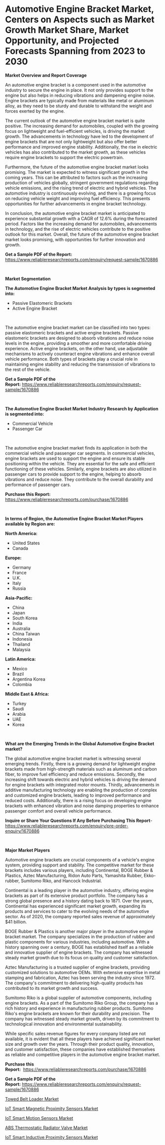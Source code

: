 <p><h1>Automotive Engine Bracket Market, Centers on Aspects such as Market Growth Market Share, Market Opportunity, and Projected Forecasts Spanning from 2023 to 2030</h1></p><p><strong>Market Overview and Report Coverage</strong></p>
<p><p>An automotive engine bracket is a component used in the automotive industry to secure the engine in place. It not only provides support to the engine but also helps in reducing vibrations and dampening engine noise. Engine brackets are typically made from materials like metal or aluminum alloy, as they need to be sturdy and durable to withstand the weight and forces exerted by the engine.</p><p>The current outlook of the automotive engine bracket market is quite positive. The increasing demand for automobiles, coupled with the growing focus on lightweight and fuel-efficient vehicles, is driving the market growth. The advancements in technology have led to the development of engine brackets that are not only lightweight but also offer better performance and improved engine stability. Additionally, the rise in electric vehicles has also contributed to the market growth, as these vehicles require engine brackets to support the electric powertrain.</p><p>Furthermore, the future of the automotive engine bracket market looks promising. The market is expected to witness significant growth in the coming years. This can be attributed to factors such as the increasing production of vehicles globally, stringent government regulations regarding vehicle emissions, and the rising trend of electric and hybrid vehicles. The automotive industry is continuously evolving, and there is a growing focus on reducing vehicle weight and improving fuel efficiency. This presents opportunities for further advancements in engine bracket technology.</p><p>In conclusion, the automotive engine bracket market is anticipated to experience substantial growth with a CAGR of 12.6% during the forecasted period. Factors like the increasing demand for automobiles, advancements in technology, and the rise of electric vehicles contribute to the positive outlook for this market. Overall, the future of the automotive engine bracket market looks promising, with opportunities for further innovation and growth.</p></p>
<p><strong>Get a Sample PDF of the Report:</strong> <a href="https://www.reliableresearchreports.com/enquiry/request-sample/1670886">https://www.reliableresearchreports.com/enquiry/request-sample/1670886</a></p>
<p>&nbsp;</p>
<p><strong>Market Segmentation</strong></p>
<p><strong>The Automotive Engine Bracket Market Analysis by types is segmented into:</strong></p>
<p><ul><li>Passive Elastomeric Brackets</li><li>Active Engine Bracket</li></ul></p>
<p>&nbsp;</p>
<p><p>The automotive engine bracket market can be classified into two types: passive elastomeric brackets and active engine brackets. Passive elastomeric brackets are designed to absorb vibrations and reduce noise levels in the engine, providing a smoother and more comfortable driving experience. Active engine brackets, on the other hand, use adjustable mechanisms to actively counteract engine vibrations and enhance overall vehicle performance. Both types of brackets play a crucial role in maintaining engine stability and reducing the transmission of vibrations to the rest of the vehicle.</p></p>
<p><strong>Get a Sample PDF of the Report:</strong>&nbsp;<a href="https://www.reliableresearchreports.com/enquiry/request-sample/1670886">https://www.reliableresearchreports.com/enquiry/request-sample/1670886</a></p>
<p>&nbsp;</p>
<p><strong>The Automotive Engine Bracket Market Industry Research by Application is segmented into:</strong></p>
<p><ul><li>Commercial Vehicle</li><li>Passenger Car</li></ul></p>
<p>&nbsp;</p>
<p><p>The automotive engine bracket market finds its application in both the commercial vehicle and passenger car segments. In commercial vehicles, engine brackets are used to support the engine and ensure its stable positioning within the vehicle. They are essential for the safe and efficient functioning of these vehicles. Similarly, engine brackets are also utilized in passenger cars to provide support to the engine, helping to absorb vibrations and reduce noise. They contribute to the overall durability and performance of passenger cars.</p></p>
<p><strong>Purchase this Report:</strong>&nbsp; <a href="https://www.reliableresearchreports.com/purchase/1670886">https://www.reliableresearchreports.com/purchase/1670886</a></p>
<p>&nbsp;</p>
<p><strong>In terms of Region, the Automotive Engine Bracket Market Players available by Region are:</strong></p>
<p>
    <p> <strong> North America: </strong>
        <ul>
            <li>United States</li>
            <li>Canada</li>
        </ul>
        </p> 
    <p> <strong> Europe: </strong>
        <ul>
            <li>Germany</li>
            <li>France</li>
            <li>U.K.</li>
            <li>Italy</li>
            <li>Russia</li>
        </ul>
        </p> 
    <p> <strong> Asia-Pacific: </strong>
        <ul>
            <li>China</li>
            <li>Japan</li>
            <li>South Korea</li>
            <li>India</li>
            <li>Australia</li>
            <li>China Taiwan</li>
            <li>Indonesia</li>
            <li>Thailand</li>
            <li>Malaysia</li>
        </ul>
        </p> 
    <p> <strong> Latin America: </strong>
        <ul>
            <li>Mexico</li>
            <li>Brazil</li>
            <li>Argentina Korea</li>
            <li>Colombia</li>
        </ul>
        </p> 
    <p> <strong> Middle East & Africa: </strong>
        <ul>
            <li>Turkey</li>
            <li>Saudi</li>
            <li>Arabia</li>
            <li>UAE</li>
            <li>Korea</li>
        </ul>
    </p>
    </p>
<p>&nbsp;</p>
<p><strong>What are the Emerging Trends in the Global Automotive Engine Bracket market?</strong></p>
<p><p>The global automotive engine bracket market is witnessing several emerging trends. Firstly, there is a growing demand for lightweight engine brackets made from high-strength materials such as aluminum and carbon fiber, to improve fuel efficiency and reduce emissions. Secondly, the increasing shift towards electric and hybrid vehicles is driving the demand for engine brackets with integrated motor mounts. Thirdly, advancements in additive manufacturing technology are enabling the production of complex and customized engine brackets, leading to improved performance and reduced costs. Additionally, there is a rising focus on developing engine brackets with enhanced vibration and noise damping properties to enhance passenger comfort and overall vehicle performance.</p></p>
<p><strong>Inquire or Share Your Questions If Any Before Purchasing This Report</strong>- <a href="https://www.reliableresearchreports.com/enquiry/pre-order-enquiry/1670886">https://www.reliableresearchreports.com/enquiry/pre-order-enquiry/1670886</a></p>
<p>&nbsp;</p>
<p><strong>Major Market Players</strong></p>
<p><p>Automotive engine brackets are crucial components of a vehicle's engine system, providing support and stability. The competitive market for these brackets includes various players, including Continental, BOGE Rubber & Plastics, Aztec Manufacturing, Ridon Auto Parts, Yamashita Rubber, Ekko-rubber, Sumitomo Riko, and Hancock Industrial.</p><p>Continental is a leading player in the automotive industry, offering engine brackets as part of its extensive product portfolio. The company has a strong global presence and a history dating back to 1871. Over the years, Continental has experienced significant market growth, expanding its products and services to cater to the evolving needs of the automotive sector. As of 2020, the company reported sales revenue of approximately $41 billion.</p><p>BOGE Rubber & Plastics is another major player in the automotive engine bracket market. The company specializes in the production of rubber and plastic components for various industries, including automotive. With a history spanning over a century, BOGE has established itself as a reliable and innovative supplier of engine brackets. The company has witnessed steady market growth due to its focus on quality and customer satisfaction.</p><p>Aztec Manufacturing is a trusted supplier of engine brackets, providing customized solutions to automotive OEMs. With extensive expertise in metal stamping and fabrication, Aztec has been serving the industry since 1972. The company's commitment to delivering high-quality products has contributed to its market growth and success.</p><p>Sumitomo Riko is a global supplier of automotive components, including engine brackets. As a part of the Sumitomo Riko Group, the company has a rich history and experience in manufacturing rubber products. Sumitomo Riko's engine brackets are known for their durability and precision. The company has witnessed steady market growth, driven by its commitment to technological innovation and environmental sustainability.</p><p>While specific sales revenue figures for every company listed are not available, it is evident that all these players have achieved significant market size and growth over the years. Through their product quality, innovation, and customer satisfaction, these companies have established themselves as reliable and competitive players in the automotive engine bracket market.</p></p>
<p><strong>Purchase this Report:</strong>&nbsp;&nbsp;<a href="https://www.reliableresearchreports.com/purchase/1670886">https://www.reliableresearchreports.com/purchase/1670886</a></p>
<p></p>
<p><strong>Get a Sample PDF of the Report:</strong>&nbsp;<a href="https://www.reliableresearchreports.com/enquiry/request-sample/1670886">https://www.reliableresearchreports.com/enquiry/request-sample/1670886</a></p>
<p><p><a href="https://medium.com/@adolfoadams1988/towed-belt-loader-market-competitive-analysis-market-trends-and-forecast-to-2030-9e1d7825599c">Towed Belt Loader Market</a></p><p><a href="https://www.linkedin.com/pulse/iot-smart-magnetic-proximity-sensors-market-size-2023-/">IoT Smart Magnetic Proximity Sensors Market</a></p><p><a href="https://www.linkedin.com/pulse/iot-smart-motion-sensors-market-research-report-provides/">IoT Smart Motion Sensors Market</a></p><p><a href="https://medium.com/@rosaerluke/abs-thermostatic-radiator-valve-market-competitive-analysis-market-trends-and-forecast-to-2030-4c755ceadb29">ABS Thermostatic Radiator Valve Market</a></p><p><a href="https://www.linkedin.com/pulse/iot-smart-inductive-proximity-sensors-market-size/">IoT Smart Inductive Proximity Sensors Market</a></p></p>